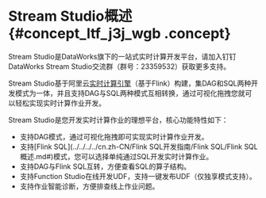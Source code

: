 # Stream Studio概述 {#concept_ltf_j3j_wgb .concept}

Stream Studio是DataWorks旗下的一站式实时计算开发平台，请加入钉钉DataWorks Stream Studio交流群（群号：23359532）获取更多支持。

Stream Studio基于阿里云[实时计算引擎](../../../../cn.zh-CN/产品简介/什么是阿里云实时计算.md#)（基于Flink）构建，集DAG和SQL两种开发模式为一体，并且支持DAG与SQL两种模式互相转换，通过可视化拖拽您就可以轻松实现实时计算作业开发。

Stream Studio是您开发实时计算作业的理想平台，核心功能特性如下：

-   支持DAG模式，通过可视化拖拽即可实现实时计算作业开发。
-   支持[Flink SQL](../../../../cn.zh-CN/Flink SQL开发指南/Flink SQL/Flink SQL概述.md#)模式，您可以选择单纯通过SQL开发实时计算作业。
-   支持DAG与Flink SQL互转，方便查看SQL的算子结构。
-   支持Function Studio在线开发UDF，支持一键发布UDF（仅独享模式支持）。
-   支持作业智能诊断，方便排查线上作业问题。

